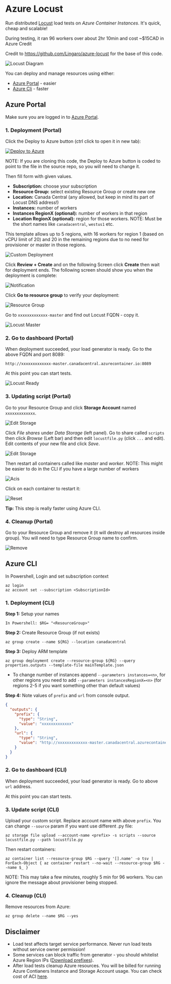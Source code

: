 # Azure Locust

Run distributed [Locust](https://locust.io/) load tests on _Azure Container Instances_. It's quick, cheap and scalable! 

During testing, it ran 96 workers over about 2hr 10min and cost ~$15CAD in Azure Credit

Credit to https://github.com/Lingaro/azure-locust for the base of this code.

![Locust Diagram](docs/locust-diagram.png)

You can deploy and manage resources using either: 
* [Azure Portal](https://portal.azure.com) - easier
* [Azure Cli](https://docs.microsoft.com/en-us/cli/azure/install-azure-cli?view=azure-cli-latest) - faster 

## Azure Portal
Make sure you are logged in to [Azure Portal](https://portal.azure.com).

### 1. Deployment (Portal)

Click the Deploy to Azure button (ctrl click to open it in new tab):

[![Deploy to Azure](https://aka.ms/deploytoazurebutton)](https://portal.azure.com/#create/Microsoft.Template/uri/https%3A%2F%2Fraw.githubusercontent.com%2Fwmuldergov%2Fazure-locust%2Fmaster%2FmainTemplate.json
)

NOTE: If you are cloning this code, the Deploy to Azure button is coded to point to the file in the source repo, so you will need to change it.

Then fill form with given values.

- **Subscription:** choose your subscription
- **Resource Group:** select existing Resource Group or create new one
- **Location:** Canada Central (any allowed, but keep in mind its part of Locust DNS address!)
- **Instances:**  number of workers 
- **Instances RegionX (optional):**  number of workers in that region
- **Location RegionX (optional):**  region for those workers. NOTE: Must be the short names like `canadacentral`, `westus1` etc.

This template allows up to 5 regions, with 16 workers for region 1 (based on vCPU limit of 20) and 20 in the remaining regions due to no need for provisioner or master in those regions.


![Custom Deployment](docs/custom-deployment.png)

Click **Review + Create** and on the following Screen click **Create** then wait for deployment ends. 
The following screen should show you when the deployment is complete:

![Notification](docs/locust-notification.png)

Click **Go to resource group** to verify your deployment:

![Resource Group](docs/locust-rg.png)

Go to `xxxxxxxxxxxxx-master` and find out Locust FQDN - copy it.

![Locust Master](docs/locust-master.png)

### 2. Go to dashboard (Portal)

When deployment succeeded, your load generator is ready. Go to the above FQDN and port 8089: 

`http://xxxxxxxxxxxxx-master.canadacentral.azurecontainer.io:8089` 

At this point you can start tests. 

![Locust Ready](docs/locust-ready.png)


### 3. Updating script (Portal)

Go to your Resource Group and click **Storage Account** named `xxxxxxxxxxxxx`. 

![Edit Storage](docs/locust-sa.png)

Click _File shares_ under _Data Storage_ (left panel).
Go to share called `scripts` then click _Browse_ (Left bar) and then edit `locustfile.py` (click `...` and edit).
Edit contents of your new file and click _Save_.

![Edit Storage](docs/locust-save.png)

Then restart all containers called like *master* and *worker*.
NOTE: This might be easier to do in the CLI if you have a large number of workers

![Acis](docs/locust-acis.png)

Click on each container to restart it:

![Reset](docs/locust-restart.png)

**Tip:** This step is really faster using Azure CLI.

### 4. Cleanup (Portal)

Go to your Resource Group and remove it (it will destroy all resources inside group). 
You will need to type Resource Group name to confirm.

![Remove](docs/locust-rm.png)

## Azure CLI

In Powershell, Login and set subscription context

```
az login
az account set --subscription <SubscriptionId>
```

### 1. Deployment (CLI)

**Step 1:** Setup your names
```
In Powershell: $RG= "<ResourceGroup>"
```

**Step 2:** Create Resource Group (if not exists)
```
az group create --name ${RG} --location canadacentral
```

**Step 3:** Deploy ARM template
```
az group deployment create --resource-group ${RG} --query properties.outputs --template-file mainTemplate.json 
```
- To change number of instances append `--parameters instances=<n>`, for other regions you need to add `--parameters instancesRegionX=<n>` (for regions 2-5 if you want something other than default values)

**Step 4:** Note values of `prefix` and `url` from console output.

```json
{
  "outputs": {
    "prefix": {
      "type": "String",
      "value": "xxxxxxxxxxxxx"
    },
    "url": {
      "type": "String",
      "value": "http://xxxxxxxxxxxxx-master.canadacentral.azurecontainer.io:8089"
    }
  }
}
```

### 2. Go to dashboard (CLI)

When deployment succeeded, your load generator is ready. Go to above `url` address. 

At this point you can start tests. 

### 3. Update script (CLI)

Upload your custom script. Replace account name with above `prefix`. You can change `--source` param if you want use different .py file:
```
az storage file upload --account-name <prefix> -s scripts --source locustfile.py --path locustfile.py
```
Then restart containers:

```
az container list --resource-group $RG --query '[].name' -o tsv | ForEach-Object { az container restart --no-wait --resource-group $RG --name $_ }
```
NOTE: This may take a few minutes, roughly 5 min for 96 workers. You can ignore the message about provisioner being stopped.

### 4. Cleanup (CLI)

Remove resources from Azure:
```
az group delete --name $RG --yes
```

## Disclaimer

* Load test affects target service performance. Never run load tests without service owner permission!
* Some services can block traffic from generator - you should whitelist Azure Region IPs ([Download prefixes](https://www.microsoft.com/download/details.aspx?id=56519)).
* After load tests cleanup Azure resources. You will be billed for running Azure Contianers Instance and Storage Account usage. You can check cost of ACI [here](https://azure.microsoft.com/en-us/pricing/details/container-instances/).
